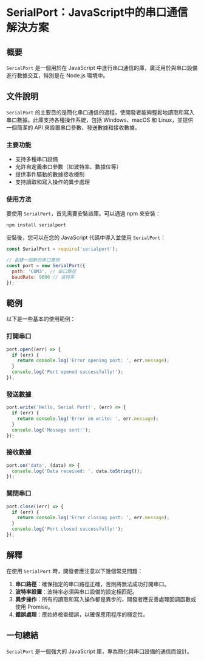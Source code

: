 <!--
Meta Description: # SerialPort：JavaScript中的串口通信解決方案 ## 概要 `SerialPort` 是一個用於在 JavaScript 中進行串口通信的庫，廣泛用於與串口設備進行數據交互，特別是在 Node.js 環境中。 ## 文件說明 `SerialPort` 的主要目的是簡化串口通信的過...
Meta Keywords: serialport, port, err, javascript, console
-->

# SerialPort：JavaScript中的串口通信解決方案

## 概要
`SerialPort` 是一個用於在 JavaScript 中進行串口通信的庫，廣泛用於與串口設備進行數據交互，特別是在 Node.js 環境中。

## 文件說明
`SerialPort` 的主要目的是簡化串口通信的過程，使開發者能夠輕鬆地讀取和寫入串口數據。此庫支持各種操作系統，包括 Windows、macOS 和 Linux，並提供一個簡潔的 API 來設置串口參數、發送數據和接收數據。

### 主要功能
- 支持多種串口設備
- 允許自定義串口參數（如波特率、數據位等）
- 提供事件驅動的數據接收機制
- 支持讀取和寫入操作的異步處理

### 使用方法
要使用 `SerialPort`，首先需要安裝該庫。可以通過 npm 來安裝：

```bash
npm install serialport
```

安裝後，您可以在您的 JavaScript 代碼中導入並使用 `SerialPort`：

```javascript
const SerialPort = require('serialport');

// 創建一個新的串口實例
const port = new SerialPort({
  path: 'COM3', // 串口路徑
  baudRate: 9600 // 波特率
});
```

## 範例
以下是一些基本的使用範例：

### 打開串口
```javascript
port.open((err) => {
  if (err) {
    return console.log('Error opening port: ', err.message);
  }
  console.log('Port opened successfully!');
});
```

### 發送數據
```javascript
port.write('Hello, Serial Port!', (err) => {
  if (err) {
    return console.log('Error on write: ', err.message);
  }
  console.log('Message sent!');
});
```

### 接收數據
```javascript
port.on('data', (data) => {
  console.log('Data received: ', data.toString());
});
```

### 關閉串口
```javascript
port.close((err) => {
  if (err) {
    return console.log('Error closing port: ', err.message);
  }
  console.log('Port closed successfully!');
});
```

## 解釋
在使用 `SerialPort` 時，開發者應注意以下幾個常見問題：

1. **串口路徑**：確保指定的串口路徑正確，否則將無法成功打開串口。
2. **波特率設置**：波特率必須與串口設備的設定相匹配。
3. **異步操作**：所有的讀取和寫入操作都是異步的，開發者應妥善處理回調函數或使用 Promise。
4. **錯誤處理**：應始終檢查錯誤，以確保應用程序的穩定性。

## 一句總結
`SerialPort` 是一個強大的 JavaScript 庫，專為簡化與串口設備的通信而設計。